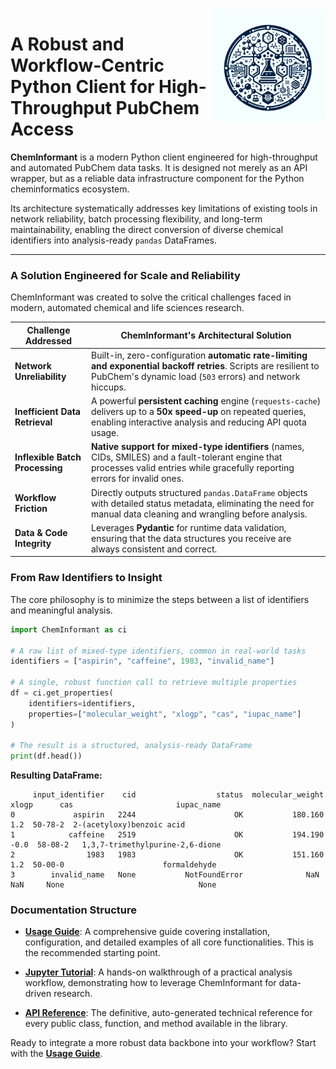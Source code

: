 

<img src="assets/logo.png" alt="ChemInformant Logo" align="right" width="180" />



# A Robust and Workflow-Centric Python Client for High-Throughput PubChem Access

**ChemInformant** is a modern Python client engineered for high-throughput and automated PubChem data tasks. It is designed not merely as an API wrapper, but as a reliable data infrastructure component for the Python cheminformatics ecosystem.

Its architecture systematically addresses key limitations of existing tools in network reliability, batch processing flexibility, and long-term maintainability, enabling the direct conversion of diverse chemical identifiers into analysis-ready `pandas` DataFrames.

---

### A Solution Engineered for Scale and Reliability

ChemInformant was created to solve the critical challenges faced in modern, automated chemical and life sciences research.

| Challenge Addressed            | ChemInformant's Architectural Solution                                                                                                                                     |
| ------------------------------ | -------------------------------------------------------------------------------------------------------------------------------------------------------------------------- |
| **Network Unreliability**      | Built-in, zero-configuration **automatic rate-limiting and exponential backoff retries**. Scripts are resilient to PubChem's dynamic load (`503` errors) and network hiccups. |
| **Inefficient Data Retrieval** | A powerful **persistent caching** engine (`requests-cache`) delivers up to a **50x speed-up** on repeated queries, enabling interactive analysis and reducing API quota usage. |
| **Inflexible Batch Processing**  | **Native support for mixed-type identifiers** (names, CIDs, SMILES) and a fault-tolerant engine that processes valid entries while gracefully reporting errors for invalid ones. |
| **Workflow Friction**          | Directly outputs structured `pandas.DataFrame` objects with detailed status metadata, eliminating the need for manual data cleaning and wrangling before analysis.         |
| **Data & Code Integrity**      | Leverages **Pydantic** for runtime data validation, ensuring that the data structures you receive are always consistent and correct.                                       |


### From Raw Identifiers to Insight

The core philosophy is to minimize the steps between a list of identifiers and meaningful analysis.

```python
import ChemInformant as ci

# A raw list of mixed-type identifiers, common in real-world tasks
identifiers = ["aspirin", "caffeine", 1983, "invalid_name"]

# A single, robust function call to retrieve multiple properties
df = ci.get_properties(
    identifiers=identifiers,
    properties=["molecular_weight", "xlogp", "cas", "iupac_name"]
)

# The result is a structured, analysis-ready DataFrame
print(df.head())
```

**Resulting DataFrame:**

```
     input_identifier    cid                  status  molecular_weight  xlogp      cas                       iupac_name
0             aspirin   2244                      OK           180.160    1.2  50-78-2  2-(acetyloxy)benzoic acid
1            caffeine   2519                      OK           194.190   -0.0  58-08-2   1,3,7-trimethylpurine-2,6-dione
2                1983   1983                      OK           151.160    1.2  50-00-0                      formaldehyde
3        invalid_name   None           NotFoundError              NaN    NaN     None                              None
```

### Documentation Structure

-   **[Usage Guide](usage.md)**: A comprehensive guide covering installation, configuration, and detailed examples of all core functionalities. This is the recommended starting point.

-   **[Jupyter Tutorial](notebook.md)**: A hands-on walkthrough of a practical analysis workflow, demonstrating how to leverage ChemInformant for data-driven research.

-   **[API Reference](api.md)**: The definitive, auto-generated technical reference for every public class, function, and method available in the library.

Ready to integrate a more robust data backbone into your workflow? Start with the **[Usage Guide](usage.md)**.
